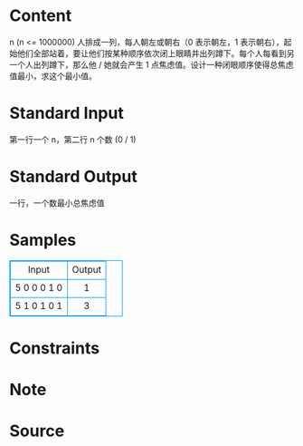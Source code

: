 
# Content

n (n <= 1000000) 人排成一列，每人朝左或朝右（0 表示朝左，1 表示朝右），起始他们全部站着，要让他们按某种顺序依次闭上眼睛并出列蹲下。每个人每看到另一个人出列蹲下，那么他 / 她就会产生 1 点焦虑值。设计一种闭眼顺序使得总焦虑值最小，求这个最小值。

# Standard Input

第一行一个 n，第二行 n 个数 (0 / 1)

# Standard Output

一行，一个数最小总焦虑值

# Samples

<style>
        table,table tr th, table tr td { border:1px solid #0094ff; }
        table { width: 200px; min-height: 25px; line-height: 25px; text-align: center; border-collapse: collapse;}   
    </style>
<table>
	<tr>
		<td>Input</td>
		<td>Output</td>
	</tr>
<tr><td>5
0 0 0 1 0
</td><td>1</td></tr><tr><td>5
1 0 1 0 1
</td><td>3</td></tr></table>


# Constraints



# Note



# Source



